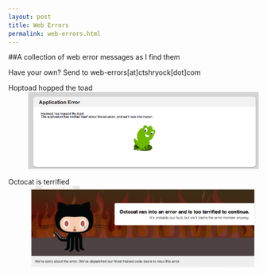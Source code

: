 ```yaml
---
layout: post
title: Web Errors
permalink: web-errors.html
---
```


##A collection of web error messages as I find them

Have your own?  Send to web-errors\[at\]ctshryock\[dot\]com
                                              
<dl>
    <dt>Hoptoad hopped the toad</dt>
    <dd>    
        <a href="/images/web-errors/hoptoad.png">
            <img src="/images/web-errors/hoptoad.png" alt="Hoptoad" title="Hoptoad hopped the toad" width="540" />  
        </a>
    </dd>
</dl>                                                                                                              
<dl>
    <dt>Octocat is terrified</dt>
    <dd>
        <a href="/images/web-errors/jobs.github.png">
            <img src="/images/web-errors/jobs.github.png" alt="Jobs.Github" title="Octocat is terrified" width="540" />      
        </a>
    </dd>
</dl>   